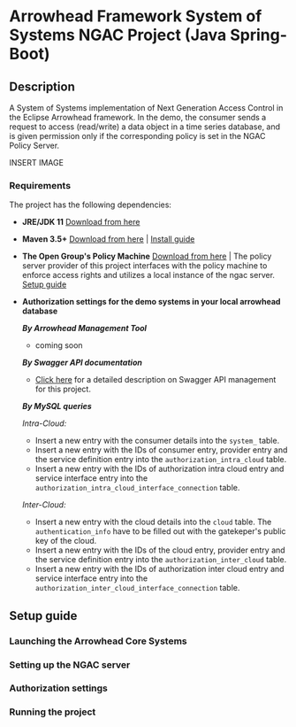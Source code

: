 # Arrowhead Framework System of Systems NGAC Project (Java Spring-Boot)

## Description
A System of Systems implementation of Next Generation Access Control in the Eclipse Arrowhead framework. In the demo, the consumer sends a request to access (read/write) a data object in a time series database, and is given permission only if the corresponding policy is set in the NGAC Policy Server.

INSERT IMAGE



### Requirements

The project has the following dependencies:
* **JRE/JDK 11** [Download from here](https://www.oracle.com/technetwork/java/javase/downloads/jdk11-downloads-5066655.html)
* **Maven 3.5+** [Download from here](http://maven.apache.org/download.cgi) | [Install guide](https://www.baeldung.com/install-maven-on-windows-linux-mac)
* **The Open Group's Policy Machine**  [Download from here](https://github.com/esen96/tog-ngac-crosscpp-LTU) | The policy server provider of this project interfaces with the policy machine to enforce access rights and utilizes a local instance of the ngac server. [Setup guide](#ngacserver)   
* **Authorization settings for the demo systems in your local arrowhead database**

  ***By Arrowhead Management Tool***
  - coming soon
  
  ***By Swagger API documentation***
  
  - [Click here](#authorizationsettings) for a detailed description on Swagger API management for this project. 
  
  ***By MySQL queries***
  
  *Intra-Cloud:*
  - Insert a new entry with the consumer details into the `system_` table.
  - Insert a new entry with the IDs of consumer entry, provider entry and the service definition entry into the `authorization_intra_cloud` table.
  - Insert a new entry with the IDs of authorization intra cloud entry and service interface entry into the `authorization_intra_cloud_interface_connection` table.
  
  *Inter-Cloud:*
  - Insert a new entry with the cloud details into the `cloud` table. The `authentication_info` have to be filled out with the gatekeper's public key of the cloud.
  - Insert a new entry with the IDs of the cloud entry, provider entry and the service definition entry into the `authorization_inter_cloud` table.
  - Insert a new entry with the IDs of authorization inter cloud entry and service interface entry into the `authorization_inter_cloud_interface_connection` table.



## Setup guide

### Launching the Arrowhead Core Systems

<a name="ngacserver" />

### Setting up the NGAC server

<a name="authorizationsettings" />

### Authorization settings

### Running the project
